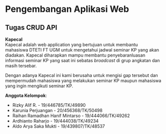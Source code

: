 # Pengembangan Aplikasi Web

## Tugas CRUD API  

**Kapecal**  
Kapecal adalah web application yang bertujuan untuk membantu mahasiswa DTETI FT UGM untuk mengetahui jadwal seminar KP yang akan diadakan. Kapecal diharapkan mampu membantu penyebaranluasan informasi seminar KP yang saat ini sebatas _broadcast_ di grup angkatan dan masih tersebar.  
  
Dengan adanya Kapecal ini kami berusaha untuk mengisi gap tersebut dan mempermudah mahasiswa yang melakukan seminar KP maupun mahasiswa yang ingin mengikuti seminar KP.

**Anggota Kelompok**:

- Rizky Alif R. - 19/446785/TK/49890
- Karunia Perjuangan - 20/456368/TK/50498
- Raihan Ramadhan Hanif Mintarso - 19/444066/TK/49262
- Ardhianto Raharjo - 19/444038/TK/49234
- Aldo Arya Saka Mukti - 19/439807/TK/48537

